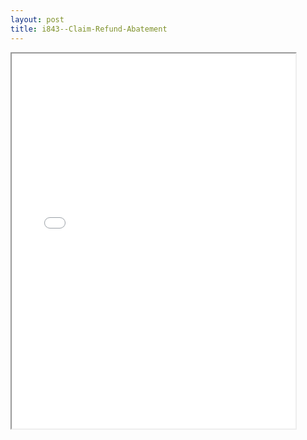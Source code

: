```yaml
---
layout: post
title: i843--Claim-Refund-Abatement
---
```


<div class="pdf-container">
<iframe src="/ea/assets/pdfs/i843--Claim-Refund-Abatement.pdf" height="600" width="90%" allowFullScreen="true"></iframe>
</div>

